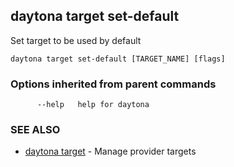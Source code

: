 ## daytona target set-default

Set target to be used by default

```
daytona target set-default [TARGET_NAME] [flags]
```

### Options inherited from parent commands

```
      --help   help for daytona
```

### SEE ALSO

* [daytona target](daytona_target.md)	 - Manage provider targets

